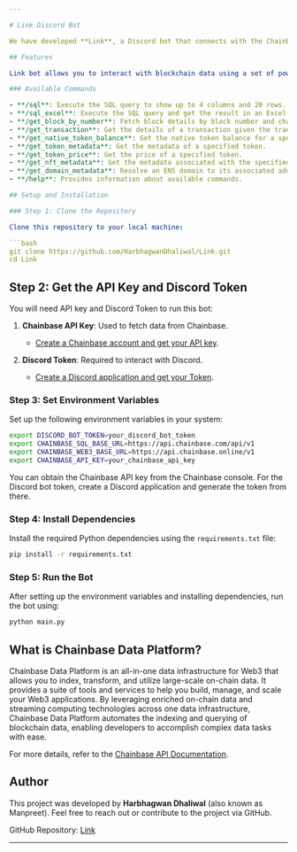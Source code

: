 ```yaml
---

# Link Discord Bot

We have developed **Link**, a Discord bot that connects with the Chainbase Network. It's an open-source project that anyone can use.

## Features

Link bot allows you to interact with blockchain data using a set of powerful commands:

### Available Commands

- **/sql**: Execute the SQL query to show up to 4 columns and 20 rows.
- **/sql_excel**: Execute the SQL query and get the result in an Excel file.
- **/get_block_by_number**: Fetch block details by block number and chain ID.
- **/get_transaction**: Get the details of a transaction given the transaction hash.
- **/get_native_token_balance**: Get the native token balance for a specified address.
- **/get_token_metadata**: Get the metadata of a specified token.
- **/get_token_price**: Get the price of a specified token.
- **/get_nft_metadata**: Get the metadata associated with the specified NFT.
- **/get_domain_metadata**: Resolve an ENS domain to its associated address.
- **/help**: Provides information about available commands.

## Setup and Installation

### Step 1: Clone the Repository

Clone this repository to your local machine:

```bash
git clone https://github.com/HarbhagwanDhaliwal/Link.git
cd Link
```

## Step 2: Get the API Key and Discord Token

You will need API key and Discord Token to run this bot:

1. **Chainbase API Key**: Used to fetch data from Chainbase.  
   - [Create a Chainbase account and get your API key](https://console.chainbase.com/).

2. **Discord Token**: Required to interact with Discord.  
   - [Create a Discord application and get your Token](https://discord.com/developers/applications).


### Step 3: Set Environment Variables

Set up the following environment variables in your system:

```bash
export DISCORD_BOT_TOKEN=your_discord_bot_token
export CHAINBASE_SQL_BASE_URL=https://api.chainbase.com/api/v1
export CHAINBASE_WEB3_BASE_URL=https://api.chainbase.online/v1
export CHAINBASE_API_KEY=your_chainbase_api_key
```

You can obtain the Chainbase API key from the Chainbase console. For the Discord bot token, create a Discord application and generate the token from there.

### Step 4: Install Dependencies

Install the required Python dependencies using the `requirements.txt` file:

```bash
pip install -r requirements.txt
```

### Step 5: Run the Bot

After setting up the environment variables and installing dependencies, run the bot using:

```bash
python main.py
```

## What is Chainbase Data Platform?

Chainbase Data Platform is an all-in-one data infrastructure for Web3 that allows you to index, transform, and utilize large-scale on-chain data. It provides a suite of tools and services to help you build, manage, and scale your Web3 applications. By leveraging enriched on-chain data and streaming computing technologies across one data infrastructure, Chainbase Data Platform automates the indexing and querying of blockchain data, enabling developers to accomplish complex data tasks with ease.

For more details, refer to the [Chainbase API Documentation](https://docs.chainbase.com/api-reference/overview).

## Author

This project was developed by **Harbhagwan Dhaliwal** (also known as Manpreet). Feel free to reach out or contribute to the project via GitHub.

GitHub Repository: [Link](https://github.com/HarbhagwanDhaliwal/Link/)

--- 
```

